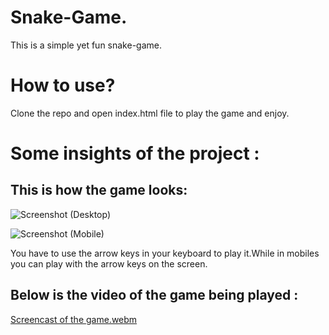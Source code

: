 # Snake-Game.
This is a simple yet fun snake-game.


# How to use?
Clone the repo and open index.html file to play the game and enjoy.


# Some insights of the project :

## This is how the game looks:
![Screenshot (Desktop)](https://user-images.githubusercontent.com/122631496/233264467-ad3a1e1f-7d4b-4901-9e04-ca1f5552c78e.png)


![Screenshot (Mobile)](https://user-images.githubusercontent.com/122631496/233264516-51c51720-80cc-42e3-aadc-f466d2c32da3.png)

You have to use the arrow keys in your keyboard to play it.While in mobiles you can play with the arrow keys on the screen.


## Below is the video of the game being played :

[Screencast of the game.webm](https://user-images.githubusercontent.com/122631496/233264563-4a8b0958-71be-41e6-9fac-42b306d85b6d.webm)
